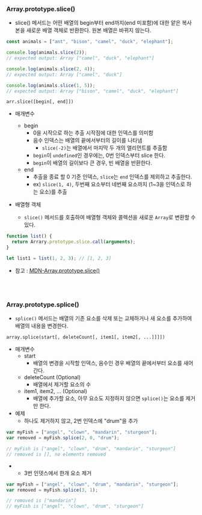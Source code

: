 ### Array.prototype.slice()

- slice() 메서드는 어떤 배열의 begin부터 end까지(end 미포함)에 대한 얕은 복사본을 새로운 배열 객체로 반환한다. 원본 배열은 바뀌지 않는다.

```javascript
const animals = ["ant", "bison", "camel", "duck", "elephant"];

console.log(animals.slice(2));
// expected output: Array ["camel", "duck", "elephant"]

console.log(animals.slice(2, 4));
// expected output: Array ["camel", "duck"]

console.log(animals.slice(1, 5));
// expected output: Array ["bison", "camel", "duck", "elephant"]
```

`arr.slice([begin[, end]])`

- 매개변수

  - begin
    - 0을 시작으로 하는 추출 시작점에 대한 인덱스를 의미함
    - 음수 인덱스는 배열의 끝에서부터의 길이를 나타냄
      - `slice(-2)`는 배열에서 마지막 두 개의 앨리먼트를 추출함
    - `begin`이 `undefined`인 경우에는, 0번 인덱스부터 slice 한다.
    - `begin`이 배열의 길이보다 큰 경우, 빈 배열을 반환한다.
  - end
    - 추출을 종료 할 0 기준 인덱스, `slice`는 `end` 인덱스를 제외하고 추출한다.
    - ex) `slice(1, 4)`, 두번째 요소부터 네번째 요소까지 (1~3을 인덱스로 하는 요소)를 추출

- 배열형 객체
  - `slice()` 메서드를 호출하여 배열형 객체와 콜렉션을 새로운 `Array`로 변환할 수 있다.

```javascript
function list() {
  return Arrary.prototype.slice.call(arguments);
}

let list1 = list(1, 2, 3); // [1, 2, 3]
```

- 참고 : [MDN-Array.prototype.slice()](https://developer.mozilla.org/ko/docs/Web/JavaScript/Reference/Global_Objects/Array/slice)

<br><br>

### Array.prototype.splice()

- `splice()` 메서드는 배열의 기존 요소를 삭제 또는 교체하거나 새 요소를 추가하여 배열의 내용을 변경한다.

`array.splice(start[, deleteCount[, item1[, item2[, ...]]]])`
<br>

- 매개변수
  - start
    - 배열의 변경을 시작할 인덱스, 음수인 경우 배열의 끝에서부터 요소를 새어간다.
  - deleteCount (Optional)
    - 배열에서 제거할 요소의 수
  - item1, item2, ... (Optional)
    - 배열에 추가할 요소, 아무 요소도 지정하지 않으면 `splice()`는 요소를 제거만 한다.
- 예제
  - 하나도 제거하지 않고, 2번 인덱스에 "drum"을 추가

```javascript
var myFish = ["angel", "clown", "mandarin", "sturgeon"];
var removed = myFish.splice(2, 0, "drum");

// myFish is ["angel", "clown", "drum", "mandarin", "sturgeon"]
// removed is [], no elements removed
```

- - 3번 인뎃스에서 한개 요소 제거

```javascript
var myFish = ["angel", "clown", "drum", "mandarin", "sturgeon"];
var removed = myFish.splice(3, 1);

// removed is ["mandarin"]
// myFish is ["angel", "clown", "drum", "sturgeon"]
```
